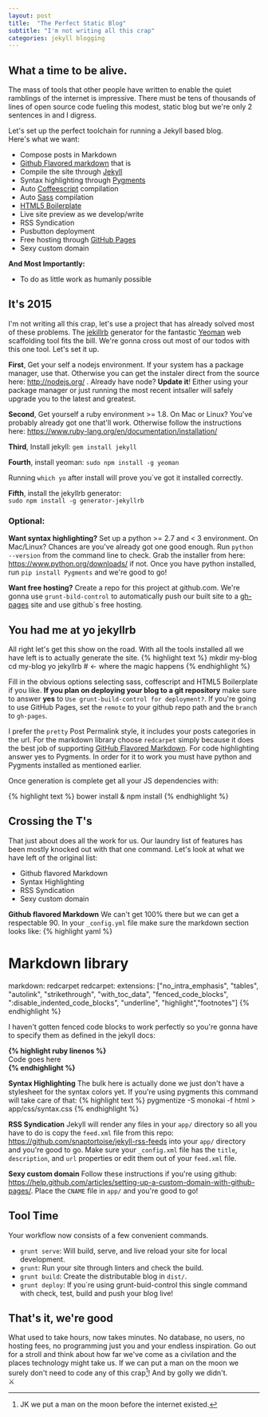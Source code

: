 ```yaml
---
layout: post
title:  "The Perfect Static Blog"
subtitle: "I'm not writing all this crap"
categories: jekyll blogging
---
```


## What a time to be alive.
The mass of tools that other people have written to enable the quiet ramblings of the internet is impressive. There must be tens of thousands of lines of open source code fueling this modest, static blog but we're only 2 sentences in and I digress.

Let's set up the perfect toolchain for running a Jekyll based blog.<br>
Here's what we want:

 - Compose posts in Markdown
 - [Github Flavored markdown][ghfmd] that is
 - Compile the site through [Jekyll][jek]
 - Syntax highlighting through [Pygments][pyg]
 - Auto [Coffeescript][coffee] compilation
 - Auto [Sass][sass] compilation
 - [HTML5 Boilerplate][htmlb]
 - Live site preview as we develop/write
 - RSS Syndication
 - Pusbutton deployment
 - Free hosting through [GitHub Pages][ghp]
 - Sexy custom domain

 **And Most Importantly:**

 - To do as little work as humanly possible

## It's 2015
I'm not writing all this crap, let's use a project that has already solved most of these problems. The [jekillrb](https://github.com/robwierzbowski/generator-jekyllrb) generator for the fantastic [Yeoman](http://yeoman.io/) web scaffolding tool fits the bill. We're gonna cross out most of our todos with this one tool. Let's set it up.

**First**, Get your self a nodejs environment. If your system has a package manager, use that. Otherwise you can get the instaler direct from the source here: http://nodejs.org/ . Already have node? **Update it**! Either using your package manager or just running the most recent intsaller will safely upgrade you to the latest and greatest.

**Second**, Get yourself a ruby environment >= 1.8. On Mac or Linux? You've probably already got one that'll work. Otherwise follow the instructions here: https://www.ruby-lang.org/en/documentation/installation/

**Third**, Install jekyll: `gem install jekyll`

**Fourth**, install yeoman: `sudo npm install -g yeoman`

Running `which yo` after install will prove you`ve got it installed correctly.

**Fifth**, install the jekyllrb generator:<br>
`sudo npm install -g generator-jekyllrb`

### Optional:

**Want syntax highlighting?** Set up a python >= 2.7 and < 3 environment. On Mac/Linux? Chances are you've already got one good enough. Run `python --version` from the command line to check. Grab the installer from here: https://www.python.org/downloads/ if not. Once you have python installed, run `pip install Pygments` and we're good to go!

**Want free hosting?** Create a repo for this project at github.com. We're gonna use `grunt-bild-control` to automatically push our built site to a [gh-pages][ghp] site and use github`s free hosting.

## You had me at yo jekyllrb

All right let's get this show on the road. With all the tools installed all we have left is to actually generate the site.
{% highlight text %}
mkdir my-blog
cd my-blog
yo jekyllrb  # <- where the magic happens
{% endhighlight %}

Fill in the obvious options selecting sass, coffescript and HTML5 Boilerplate if you like. **If you plan on deploying your blog to a git repository** make sure to answer **yes** to `Use grunt-build-control for deployment?`. If you're going to use GitHub Pages, set the `remote` to your github repo path and the `branch` to `gh-pages`.

I prefer the `pretty` Post Permalink style, it includes your posts categories in the url. For the markdown library choose `redcarpet` simply because it does the best job of supporting [GitHub Flavored Markdown][ghfmd]. For code highlighting answer yes to Pygments. In order for it to work you must have python and Pygments installed as mentioned earlier.

Once generation is complete get all your JS dependencies with:

{% highlight text %}
bower install & npm install
{% endhighlight %}

## Crossing the T's

That just about does all the work for us. Our laundry list of features has been mostly knocked out with that one command. Let's look at what we have left of the original list:

 - Github flavored Markdown
 - Syntax Highlighting
 - RSS Syndication
 - Sexy custom domain

**Github flavored Markdown** We can't get 100% there but we can get a respectable 90. In your `_config.yml` file make sure the markdown section looks like:
{% highlight yaml %}
# Markdown library
markdown: redcarpet
redcarpet:
  extensions: ["no_intra_emphasis", "tables", "autolink",
    "strikethrough", "with_toc_data", "fenced_code_blocks",
    ":disable_indented_code_blocks", "underline",
    "highlight","footnotes"]
{% endhighlight %}

I haven't gotten fenced code blocks to work perfectly so you're gonna have to specify them as defined in the jekyll docs:

**&lbrace;% highlight ruby linenos %}**<br>
Code goes here<br>
**&lbrace;% endhighlight %}**

**Syntax Highlighting** The bulk here is actually done we just don't have a stylesheet for the syntax colors yet. If you're using pygments this command will take care of that: 
{% highlight text %}
pygmentize -S monokai -f html > app/css/syntax.css
{% endhighlight %}

**RSS Syndication** Jekyll will render any files in your `app/` directory so all you have to do is copy the `feed.xml` file from this repo: https://github.com/snaptortoise/jekyll-rss-feeds into your `app/` directory and you're good to go. Make sure your `_config.xml` file has the `title`, `description`, and `url` properties or edit them out of your `feed.xml` file.

**Sexy custom domain** Follow these instructions if you're using github: https://help.github.com/articles/setting-up-a-custom-domain-with-github-pages/. Place the `CNAME` file in `app/` and you're good to go!

## Tool Time
Your workflow now consists of a few convenient commands.

 - `grunt serve`: Will build, serve, and live reload your site for local development.
 - `grunt`: Run your site through linters and check the build.
 - `grunt build`: Create the distributable blog in `dist/`.
 - `grunt deploy`: If you`re using grunt-buid-control this single command with check, test, build and push your blog live!
 
## That's it, we're good
What used to take hours, now takes minutes. No database, no users, no hosting fees, no programming just you and your endless inspiration. Go out for a stroll and think about how far we've come as a civilation and the places technology might take us. If we can put a man on the moon we surely don't need to code any of this crap[^1]! And by golly we didn't. <br>
&#9876;



<!-- Refs -->
[pyg]: http://pygments.org/
[jek]: http://jekyllrb.com/
[coffee]: http://coffeescript.org/
[sass]: http://sass-lang.com/
[htmlb]: https://html5boilerplate.com/
[ghfmd]: https://help.github.com/articles/github-flavored-markdown/
[ghp]: https://pages.github.com/

<!-- Footnotes -->
[^1]: JK we put a man on the moon before the internet existed.
